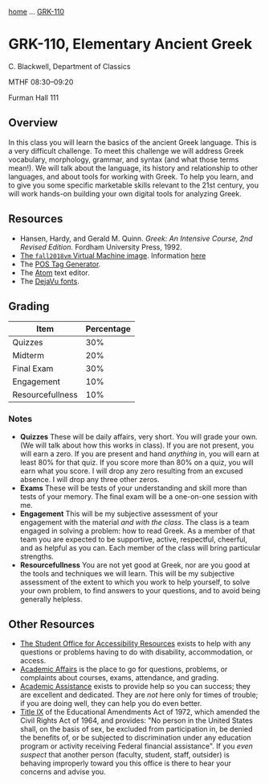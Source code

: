 [home](index.md) … [GRK-110](Greek110.md)

# GRK-110, Elementary Ancient Greek

C. Blackwell, Department of Classics

MTHF 08:30–09:20

Furman Hall 111

## Overview

In this class you will learn the basics of the ancient Greek language. This is a very difficult challenge. To meet this challenge we will address Greek vocabulary, morphology, grammar, and syntax (and what those terms mean!). We will talk about the language, its history and relationship to other languages, and about tools for working with Greek. To help you learn, and to give you some specific marketable skills relevant to the 21st century, you will work hands-on building your own digital tools for analyzing Greek.

## Resources

- Hansen, Hardy, and Gerald M. Quinn. *Greek: An Intensive Course, 2nd Revised Edition.* Fordham University Press, 1992.
- [The `fall2018vm` Virtual Machine image](https://github.com/Eumaeus/fall2018vm). Information [here](https://eumaeus.github.io/fall2018vm/)
- The [POS Tag Generator](http://folio.furman.edu/pos/).
- The [Atom](https://atom.io) text editor.
- The [DejaVu fonts](https://dejavu-fonts.github.io).

## Grading

| Item | Percentage |
|------|------------|
| Quizzes | 30% | 
| Midterm | 20% |
| Final Exam | 30% |
| Engagement | 10% |
| Resourcefullness | 10% |

### Notes

- **Quizzes** These will be daily affairs, very short. You will grade your own. (We will talk about how this works in class). If you are not present, you will earn a zero. If you are present and hand *anything* in, you will earn at least 80% for that quiz. If you score more than 80% on a quiz, you will earn what you score. I will drop any zero resulting from an excused absence. I will drop any three other zeros.
- **Exams** These will be tests of your understanding and skill more than tests of your memory. The final exam will be a one-on-one session with me.
- **Engagement** This will be my subjective assessment of your engagement with the material *and with the class*. The class is a team engaged in solving a problem: how to read Greek. As a member of that team you are expected to be supportive, active, respectful, cheerful, and as helpful as you can. Each member of the class will bring particular strengths.
- **Resourcefullness** You are not yet good at Greek, nor are you good at the tools and techniques we will learn. This will be my subjective assessment of the extent to which you work to help yourself, to solve your own problem, to find answers to your questions, and to avoid being generally helpless.

## Other Resources

- [The Student Office for Accessibility Resources](http://www2.furman.edu/studentlife/accessibility/Pages/default.aspx) exists to help with any questions or problems having to do with disability, accommodation, or access.
- [Academic Affairs](https://www.furman.edu/about-furman/university-leadership/office-of-academic-affairs/) is the place to go for questions, problems, or complaints about courses, exams, attendance, and grading.
- [Academic Assistance](http://www2.furman.edu/academics/center-for-academic-success/academic-assistance/pages/default.aspx) exists to provide help so you can success; they are excellent and dedicated. They are *not* here only for times of trouble; if you are doing well, they can help you do even better.
- [Title IX](http://www2.furman.edu/sites/title-ix/Pages/default.aspx) of the Educational Amendments Act of 1972, which amended the Civil Rights Act of 1964, and provides: "No person in the United States shall, on the basis of sex, be excluded from participation in, be denied the benefits of, or be subjected to discrimination under any education program or activity receiving Federal financial assistance". If you *even suspect* that another person (faculty, student, staff, outsider) is behaving improperly toward you this office is there to hear your concerns and advise you.
